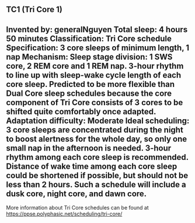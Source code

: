 TC1 (Tri Core 1)
-----------------------------------------------
**Invented by**: generalNguyen
**Total sleep**: 4 hours 50 minutes
**Classification**: Tri Core schedule
**Specification**: 3 core sleeps of minimum length, 1 nap
**Mechanism**: Sleep stage division: 1 SWS core, 2 REM core and 1 REM nap. 3-hour rhythm to line up with sleep-wake cycle length of each core sleep. Predicted to be more flexible than Dual Core sleep schedules because the core component of Tri Core consists of 3 cores to be shifted quite comfortably once adapted. 
**Adaptation difficulty**: Moderate
**Ideal scheduling**: 3 core sleeps are concentrated during the night to boost alertness for the whole day, so only one small nap in the afternoon is needed. 3-hour rhythm among each core sleep is recommended. Distance of wake time among each core sleep could be shortened if possible, but should not be less than 2 hours. Such a schedule will include a dusk core, night core, and dawn core.
-----------------------------------------------
More information about Tri Core schedules can be found at <https://ppse.polyphasic.net/scheduling/tri-core/>
